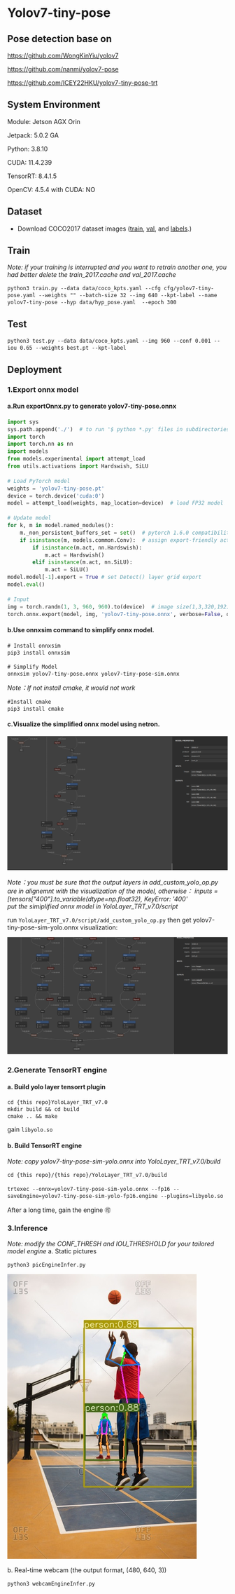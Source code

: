 # Yolov7-tiny-pose

## Pose detection base on 
https://github.com/WongKinYiu/yolov7  

https://github.com/nanmi/yolov7-pose  

https://github.com/ICEY22HKU/yolov7-tiny-pose-trt  


## System Environment
Module: Jetson AGX Orin  

Jetpack: 5.0.2 GA  

Python: 3.8.10  

CUDA: 11.4.239  

TensorRT: 8.4.1.5  

OpenCV: 4.5.4 with CUDA: NO  

## Dataset
* Download COCO2017 dataset images ([train](http://images.cocodataset.org/zips/train2017.zip), [val](http://images.cocodataset.org/zips/val2017.zip),  and [labels](https://github.com/WongKinYiu/yolov7/releases/download/v0.1/coco2017labels-keypoints.zip).)
  
## Train
_Note: if your training is interrupted and you want to retrain another one, you had better delete the train_2017.cache and val_2017.cache_
``` shell
python3 train.py --data data/coco_kpts.yaml --cfg cfg/yolov7-tiny-pose.yaml --weights "" --batch-size 32 --img 640 --kpt-label --name yolov7-tiny-pose --hyp data/hyp_pose.yaml  --epoch 300
```

## Test
``` shell
python3 test.py --data data/coco_kpts.yaml --img 960 --conf 0.001 --iou 0.65 --weights best.pt --kpt-label
```

## Deployment
### 1.Export onnx model
#### a.Run exportOnnx.py to generate yolov7-tiny-pose.onnx
```python
import sys
sys.path.append('./')  # to run '$ python *.py' files in subdirectories
import torch
import torch.nn as nn
import models
from models.experimental import attempt_load
from utils.activations import Hardswish, SiLU

# Load PyTorch model
weights = 'yolov7-tiny-pose.pt'
device = torch.device('cuda:0')
model = attempt_load(weights, map_location=device)  # load FP32 model

# Update model
for k, m in model.named_modules():
    m._non_persistent_buffers_set = set()  # pytorch 1.6.0 compatibility
    if isinstance(m, models.common.Conv):  # assign export-friendly activations
        if isinstance(m.act, nn.Hardswish):
            m.act = Hardswish()
        elif isinstance(m.act, nn.SiLU):
            m.act = SiLU()
model.model[-1].export = True # set Detect() layer grid export
model.eval()

# Input
img = torch.randn(1, 3, 960, 960).to(device)  # image size(1,3,320,192) iDetection
torch.onnx.export(model, img, 'yolov7-tiny-pose.onnx', verbose=False, opset_version=12, input_names=['images'])
```

#### b.Use onnxsim command to simplify onnx model.
```shell
# Install onnxsim
pip3 install onnxsim

# Simplify Model
onnxsim yolov7-tiny-pose.onnx yolov7-tiny-pose-sim.onnx
```
 _Note：If not install cmake, it would not work_
```shell
#Install cmake
pip3 install cmake
```

#### c.Visualize the simplified onnx model using netron.
![](pic/onnx-sim.png)

_Note：you must be sure that the output layers in add_custom_yolo_op.py are in alignemnt with the visualization of the model, otherwise：
inputs = [tensors["400"].to_variable(dtype=np.float32),
KeyError: '400'  
      put the simiplified onnx model in YoloLayer_TRT_v7.0/script_
     
run `YoloLayer_TRT_v7.0/script/add_custom_yolo_op.py` then get yolov7-tiny-pose-sim-yolo.onnx visualization:

![](pic/onnx-sim-yolo.png) 



### 2.Generate TensorRT engine
#### a. Build yolo layer tensorrt plugin

```shell
cd {this repo}YoloLayer_TRT_v7.0
mkdir build && cd build
cmake .. && make
```
gain `libyolo.so`

#### b. Build TensorRT engine  
_Note: copy yolov7-tiny-pose-sim-yolo.onnx into YoloLayer_TRT_v7.0/build_
```shell
cd {this repo}/{this repo}/YoloLayer_TRT_v7.0/build

trtexec --onnx=yolov7-tiny-pose-sim-yolo.onnx --fp16 --saveEngine=yolov7-tiny-pose-sim-yolo-fp16.engine --plugins=libyolo.so
```
After a long time, gain the engine 🉑


### 3.Inference  
_Note: modify the CONF_THRESH and IOU_THRESHOLD for your tailored model engine_
a. Static pictures
```shell
python3 picEngineInfer.py  
```
![](test_output/basketball.jpg)

b. Real-time webcam (the output format, (480, 640, 3))
```shell
python3 webcamEngineInfer.py 
```







